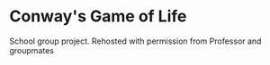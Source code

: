# Conway's Game of Life

School group project. Rehosted with permission from Professor and groupmates
